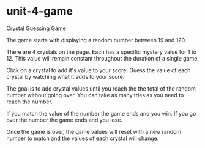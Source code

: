 # unit-4-game
Crystal Guessing Game

The game starts with displaying a random number between 19 and 120.

There are 4 crystals on the page. Each has a specific mystery value for 1 to 12. This value will remain constant throughout the duration of a single game.

Click on a crystal to add it's value to your score. Guess the value of each crystal by watching what it adds to your score. 

The goal is to add crystal values until you reach the the total of the random number without going over. You can take as many tries as you need to reach the number.

If you match the value of the number the game ends and you win. If you go over the number the game ends and you lose.

Once the game is over, the game values will reset with a new random number to match and the values of each crystal will change.
